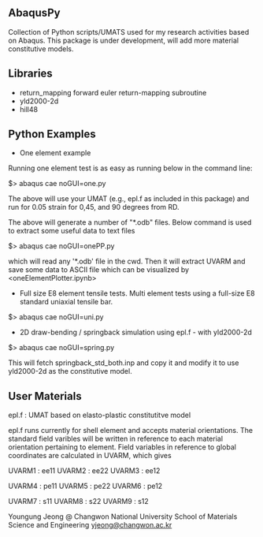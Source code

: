 AbaqusPy
--------
Collection of Python scripts/UMATS used for my research activities based on Abaqus.
This package is under development, will add more material constitutive models.


Libraries
---------
* return_mapping
  forward euler return-mapping subroutine
* yld2000-2d
* hill48


Python Examples
---------------
* One element example

 Running one element test is as easy as running below in the command line:

$> abaqus cae noGUI=one.py


The above will use your UMAT (e.g., epl.f as included in this package) and run for
0.05 strain for 0,45, and 90 degrees from RD.

The above will generate a number of "*.odb" files.
Below command is used to extract some useful data to text files

$> abaqus cae noGUI=onePP.py

which will read any '*.odb' file in the cwd. Then it will extract UVARM and save some data to
ASCII file which can be visualized by <oneElementPlotter.ipynb>


* Full size E8 element tensile tests.
 Multi element tests using a full-size E8 standard uniaxial tensile bar.

 $> abaqus cae noGUI=uni.py

* 2D draw-bending / springback simulation using epl.f - with yld2000-2d

 $> abaqus cae noGUI=spring.py

 This will fetch springback_std_both.inp and copy it and modify it to use
 yld2000-2d as the constitutive model.


User Materials
--------------
epl.f : UMAT based on elasto-plastic constitutitve model

epl.f runs currently for shell element and accepts material orientations.
The standard field varibles will be written in reference to each
material orientation pertaining to element. Field variables in reference to
global coordinates are calculated in UVARM, which gives

UVARM1 : ee11
UVARM2 : ee22
UVARM3 : ee12

UVARM4 : pe11
UVARM5 : pe22
UVARM6 : pe12

UVARM7 : s11
UVARM8 : s22
UVARM9 : s12

Youngung Jeong @ Changwon National University
School of Materials Science and Engineering
yjeong@changwon.ac.kr
